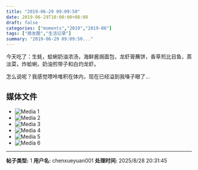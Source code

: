 ```yaml
---
title: "2019-06-29 09:09:50"
date: 2019-06-29T10:00:00+08:00
draft: false
categories: ["moments","2019","2019-06"]
tags: ["朋友圈","生活记录"]
summary: "2019-06-29 09:09:50..."
---
```


今天吃了：生蚝，蛤蜊奶油浓汤，海鲜酱焗面包，龙虾膏蘸饼，香草煎比目鱼，蒸淡菜，炸蛤蜊，奶油煎带子和白灼龙虾。

怎么说呢？我感觉嘌呤堆积在体内，现在已经溢到我嗓子眼了…

## 媒体文件

- ![Media 1](/Moments/photos/2019-06-29/201906290909500.jpg)
- ![Media 2](/Moments/photos/2019-06-29/201906290909501.jpg)
- ![Media 3](/Moments/photos/2019-06-29/201906290909502.jpg)
- ![Media 4](/Moments/photos/2019-06-29/201906290909503.jpg)
- ![Media 5](/Moments/photos/2019-06-29/201906290909504.jpg)
- ![Media 6](/Moments/photos/2019-06-29/201906290909505.jpg)

---

**帖子类型:** 1
**用户名:** chenxueyuan001
**处理时间:** 2025/8/28 20:31:45